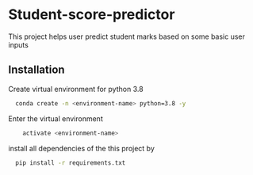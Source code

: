# Student-score-predictor
This project helps user predict student marks based on some basic user inputs

## Installation
Create virtual environment for python 3.8

```bash
  conda create -n <environment-name> python=3.8 -y
```
Enter the virtual environment
```bash
    activate <environment-name>
```
install all dependencies of the this project by 
```bash
  pip install -r requirements.txt
```
